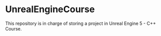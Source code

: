 # UnrealEngineCourse
This repository is in charge of storing a project in Unreal Engine 5 - C++ Course.
